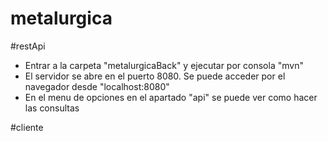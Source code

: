 # metalurgica

#restApi
 - Entrar a la carpeta "metalurgicaBack" y ejecutar por consola "mvn"
 - El servidor se abre en el puerto 8080. Se puede acceder por el navegador desde "localhost:8080"
 - En el menu de opciones en el apartado "api" se puede ver como hacer las consultas
 
#cliente
